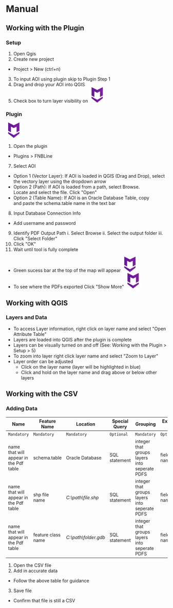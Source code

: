 # Manual


## Working with the Plugin
### Setup
1. Open Qgis 
2. Create new project
  * Project > New (ctrl+n)
3. To input AOI using plugin skip to Plugin Step 1
4. Drag and drop your AOI into QGIS 
5. Check box to turn layer visibility on 
   ![p5](https://github.com/adam-p/markdown-here/raw/master/src/common/images/icon48.png "Layer Visibility")
### Plugin 
   ![p6m](https://github.com/adam-p/markdown-here/raw/master/src/common/images/icon48.png "Complete Plugin")
1. Open the plugin
  * Plugins > FNBLine
7. Select AOI  
  * Option 1 (Vector Layer):
   If AOI is loaded in QGIS (Drag and Drop), select  
   the vectory layer using the dropdown arrow
  * Option 2 (Path):
   If AOI is loaded from a path, select Browse.  
   Locate and select the file. Click "Open"
  * Option 2 (Table Name):
   If AOI is an Oracle Database Table, copy  
   and paste the schema.table name in the text bar
8. Input Database Connection Info
  * Add username and password 
9. Identify PDF Output Path 
   i.   Select Browse
   ii.  Select the output folder
   iii. Click "Select Folder"
10. Click "OK"
11. Wait until tool is fully complete
  * Green sucess bar at the top of the map will appear
   ![p11](https://github.com/adam-p/markdown-here/raw/master/src/common/images/icon48.png "Sucess Bar")   
  * To see where the PDFs exported Click "Show More"
   ![p11b](https://github.com/adam-p/markdown-here/raw/master/src/common/images/icon48.png "Show More")
  
## Working with QGIS
### Layers and Data
  * To access Layer information, right click on layer name and select "Open Attribute Table"
  * Layers are loaded into QGIS after the plugin is complete
  * Layers can be visually turned on and off (See: Working with the Plugin > Setup > 5)
  * To zoom into layer right click layer name and select "Zoom to Layer"
  * Layer order can be adjusted
    * Click on the layer name (layer will be highlighted in blue)
    * Click and hold on the layer name and drag above or below other layers

## Working with the CSV
### Adding Data
**Name** | **Feature Name** | **Location** | **Special Query** | **Grouping** | **Expansion Field**
--- | --- | --- | --- | --- | ---
`Mandatory` | `Mandatory` | `Mandatory` | `Optional` | `Mandatory` | `Optional`
name that will appear in the Pdf table | schema.table | Oracle Database | SQL statement | integer that groups layers into seperate PDFS| field/column name
name that will appear in the Pdf table | shp file name | *C:\path\file.shp* | SQL statement | integer that groups layers into seperate PDFS | field/column name
name that will appear in the Pdf table | feature class name | *C:\path\folder.gdb* | SQL statement | integer that groups layers into seperate PDFS | field/column name

1. Open the CSV file
2. Add in accurate data 
  * Follow the above table for guidance 
3. Save file
  * Confirm that file is still a CSV



